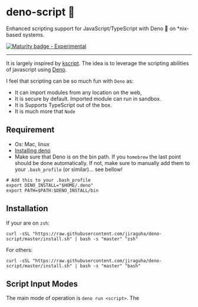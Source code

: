 # deno-script 🦕
Enhanced scripting support for JavaScript/TypeScript with Deno 🦕 on *nix-based systems.

[![Maturity badge - Experimental](https://img.shields.io/badge/Maturity-Experimental-yellow.svg)](https://github.com/jiraguha/deno-script/blob/master/maturity.md)

---

It is largely inspired by [kscript](https://github.com/holgerbrandl/kscript). The idea is to leverage the scripting abilities of javascript using [Deno](https://deno.land/).  

I feel that scripting can be so much fun with `Deno` as:

- It can import modules from any location on the web,
- It is secure by default. Imported module can run in sandbox.
- It is Supports TypeScript out of the box.
- It is much more that `Node`

## Requirement
- Os: Mac, linux
- [Installing deno](https://deno.land/#installation)
- Make sure that Deno is on the bin path. If you `homebrew` the last point should be done automatically. If not, make sure to manually add them to your `.bash_profile` (or similar)... see bellow!
```
# Add this to your .bash_profile
export DENO_INSTALL="$HOME/.deno"
export PATH=$PATH:$DENO_INSTALL/bin
```
## Installation

If your are on `zsh`:
```shell
curl -sSL "https://raw.githubusercontent.com/jiraguha/deno-script/master/install.sh" | bash -s "master" "zsh" 

```

For others:
```shell
curl -sSL "https://raw.githubusercontent.com/jiraguha/deno-script/master/install.sh" | bash -s "master" "bash"  

```


## Script Input Modes
The main mode of operation is `deno run <script>`.
The <script> can be a Javascript *.js or Typescritpt *.ts file , a script URL, `-` for stdin, a process substitution file handle.
### Interpreter Usage
To use Deno as interpreter for a script:
- Just create a script just point to`deno-script` in the shebang line of your scripts:
```js
#!/usr/bin/env deno-script
// In hello.js
console.log("hello world")
for (let arg of Deno.args) {
    console.log(`arg: ${arg}`)
}
```
Make it executable
```shell
$ chmod u+x hello.js;
```
Execute it
```shell
$ ./hello.js;
```

You can make a similar script doing the `ls`job using Deno API’s!

```js
#!/bin/bash deno-script
// In hello.js
for (const dirEntry of Deno.readDirSync("./")) {
      console.log(dirEntry.name);
}
```

If we execute this script, we will have a error

```
error: Uncaught PermissionDenied: read access to "./", run again with the --allow-read flag
    at unwrapResponse (rt/10_dispatch_json.js:25:13)
    at sendSync (rt/10_dispatch_json.js:52:12)
    at Object.readDirSync (rt/30_fs.js:105:16)
    at file:///Users/jpi/dev/deno/deno-ls-like.js:3:29
```

This is were Deno shine! Deno will not let you implicitly have access to your directories. You need to explicitly ask the permission to Deno.

You could specify it in the shebang:

```shell
#!/bin/bash deno-script --allow-read
```

For more about Deno security go [here](https://deno.land/manual/getting_started/permissions).

### Inlined Usage
To use kscript in a workflow without creating an additional script file, you can also use one of its supported modes for /inlined usage/. 

The following modes are supported:

- Directly provide a js scriptlet as argument
```shell
$ deno-script -i "console.log('hello', Deno.args[0])" JP
```
I can use pipe with it
```shell
 ls | xargs -L 1 deno-script -i 'console.log(`file:   ${Deno.args[0]}`)'
```
  `-L 1` of options of `xargs` is to manage the execution of each stream pipe elements ([see](https://unix.stackexchange.com/questions/7558/execute-a-command-once-per-line-of-piped-input))

You could get the same result with `-p`of `--pipe` option
```shell
ls -la | deno-script -p "console.log('hello', Deno.args[0])"
```

You can manage  several arguments
```shell
deno-script -i '
for (let arg of Deno.args) {
    console.log(`arg: ${arg}`)
} ' arg1 arg2 arg3
```

- Pipe a js snippet into Deno and instruct it to read from stdin by using - as script argument
```shell
echo '
console.log("hello world")
' | deno-script -
```
- Using heredoc (preferred solution for inlining) which gives you some more flexibility to also use single quotes in your script:
```shell
deno-script - <<"EOF"
console.log("It's a beautiful day!")
EOF
```

- Since the piped content is considered as a regular script it can also have dependencies
```shell
deno-script - <<"EOF"
  import {hello} from "https://raw.githubusercontent.com/jiraguha/js-playgroud/master/hello-lib.ts"
  hello("JP")
EOF
```

### Read Usage

The `colors.txt` used here is available [here](https://raw.githubusercontent.com/jiraguha/deno-script/master/examples/colors.txt)
- read a file line by line
```shell
 deno-script --read-file-line "console.log(line.split(';')[0])" colors.txt

```
`line` give access to each line

- read a file as an all
```shell
 deno-script --read-file "console.log(lines[0])" colors.txt
```
`lines` give access to all lines in iterable


- read a text line by line
```shell
 deno-script --read-text-line "console.log(line.split(';')[1])" \
"Viridian; #40826D; 64; 130; 109; 161; 51; 38
        Violet; #7F00FF; 127; 0; 255; 270; 100; 50
        Ultramarine; #3F00FF; 63; 0; 255; 255; 100; 50
        Turquoise; #40E0D0; 64; 224; 208; 174; 71; 56
        Teal; #008080; 0; 128; 128; 180; 100; 25"
```

OR 

```shell
cat colors.txt | xargs -0 deno-script --read-text-line "console.log(line.split(';')[1])" 
```

- read a text as an all
```shell
cat colors.txt | xargs -0 deno-script --read-text "console.log(lines[3])" 
```
## Roadmap

TODO

**Developed for 🦕 with ❤️**
